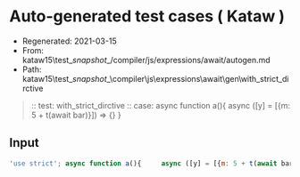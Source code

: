 # Auto-generated test cases ( Kataw )
- Regenerated: 2021-03-15
- From: kataw15\test\__snapshot__/compiler/js/expressions/await/autogen.md
- Path: kataw15\test\__snapshot__\compiler\js\expressions\await\gen\with_strict_dirctive
> :: test: with_strict_dirctive
> :: case: async function a(){     async ([y] = [{m: 5 + t(await bar)}]) => {}     }
## Input

`````js
'use strict'; async function a(){     async ([y] = [{m: 5 + t(await bar)}]) => {}     }
`````
